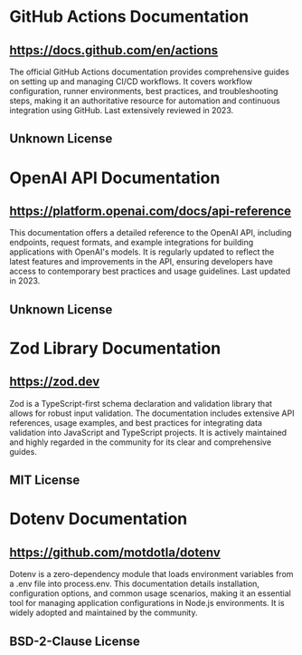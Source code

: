 # GitHub Actions Documentation
## https://docs.github.com/en/actions
The official GitHub Actions documentation provides comprehensive guides on setting up and managing CI/CD workflows. It covers workflow configuration, runner environments, best practices, and troubleshooting steps, making it an authoritative resource for automation and continuous integration using GitHub. Last extensively reviewed in 2023.
## Unknown License

# OpenAI API Documentation
## https://platform.openai.com/docs/api-reference
This documentation offers a detailed reference to the OpenAI API, including endpoints, request formats, and example integrations for building applications with OpenAI's models. It is regularly updated to reflect the latest features and improvements in the API, ensuring developers have access to contemporary best practices and usage guidelines. Last updated in 2023.
## Unknown License

# Zod Library Documentation
## https://zod.dev
Zod is a TypeScript-first schema declaration and validation library that allows for robust input validation. The documentation includes extensive API references, usage examples, and best practices for integrating data validation into JavaScript and TypeScript projects. It is actively maintained and highly regarded in the community for its clear and comprehensive guides.
## MIT License

# Dotenv Documentation
## https://github.com/motdotla/dotenv
Dotenv is a zero-dependency module that loads environment variables from a .env file into process.env. This documentation details installation, configuration options, and common usage scenarios, making it an essential tool for managing application configurations in Node.js environments. It is widely adopted and maintained by the community.
## BSD-2-Clause License